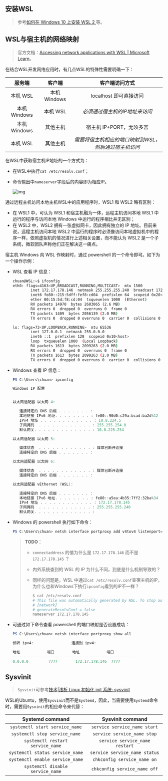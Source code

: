 ## 安装WSL

> 参考[如何在 Windows 10 上安装 WSL 2 ](https://zhuanlan.zhihu.com/p/337104547)等。

## WSL与宿主机的网络映射

> 官方文档：[Accessing network applications with WSL | Microsoft Learn](https://learn.microsoft.com/en-us/windows/wsl/networking)。

在结合WSL开发网络应用时，有几点WSL的特殊性需要明确一下：

|    服务端    |    客户端    |                    客户端访问方式                     |
| :----------: | :----------: | :---------------------------------------------------: |
|   本机 WSL   | 本机 Windows |                localhost 即可直接访问                 |
| 本机 Windows |   本机 WSL   |            *必须通过宿主机的IP地址来访问*             |
| 本机 Windows |   其他主机   |               宿主机 IP+PORT，无须多言                |
|   本机 WSL   |   其他主机   | *需要将宿主机相应的端口映射到WSL，然后通过宿主机访问* |

在WSL中获取宿主机IP地址的一个方式为：

- 在WSL中执行`cat /etc/resolv.conf`；

- 命令输出中`nameserver`字段后的内容即为相应IP。

  ![img](../resources/images/notebook/杂技/Linux/wsl2-network-l2w.png)

通过远程主机访问本地主机WSL中的应用程序时，WSL1 和 WSL2 略有区别：

- 在 WSL1 中，可认为 WSL1 和宿主机融为一体，远程主机访问本地 WSL1 中运行的程序与访问本地 Windows 中运行的程序相比并无区别；
- 在 WSL2 中，WSL2 拥有一张虚拟网卡，因此拥有独立的 IP 地址。目前来说，远程主机访问本地 WSL2 中运行的程序时必须像访问本地虚拟机中的程序一样，依照虚拟机的情况进行上述相关设置，而不能认为 WSL2 是一个子系统，微软团队声称他们正在解决这一痛点。

宿主机 Windows 向 WSL 作映射时，通过 powershell 的一个命令即可。如下为一个操作示例：

- WSL 查看 IP 信息：

  ```bash
  chuan@WSL:~$ ifconfig
  eth0: flags=4163<UP,BROADCAST,RUNNING,MULTICAST>  mtu 1500
          inet 172.17.178.146  netmask 255.255.255.240  broadcast 172.17.178.159
          inet6 fe80::215:5dff:fef8:cd04  prefixlen 64  scopeid 0x20<link>
          ether 00:15:5d:f8:cd:04  txqueuelen 1000  (Ethernet)
          RX packets 14970  bytes 2603065 (2.6 MB)
          RX errors 0  dropped 0  overruns 0  frame 0
          TX packets 1409  bytes 2056139 (2.0 MB)
          TX errors 0  dropped 0 overruns 0  carrier 0  collisions 0
  
  lo: flags=73<UP,LOOPBACK,RUNNING>  mtu 65536
          inet 127.0.0.1  netmask 255.0.0.0
          inet6 ::1  prefixlen 128  scopeid 0x10<host>
          loop  txqueuelen 1000  (Local Loopback)
          RX packets 1613  bytes 2099263 (2.0 MB)
          RX errors 0  dropped 0  overruns 0  frame 0
          TX packets 1613  bytes 2099263 (2.0 MB)
          TX errors 0  dropped 0 overruns 0  carrier 0  collisions 0
  ```

- Windows 查看 IP 信息：

  ```powershell
  PS C:\Users\chuan> ipconfig
  
  Windows IP 配置
  
  
  以太网适配器 以太网 4:
  
     连接特定的 DNS 后缀 . . . . . . . :
     本地链接 IPv6 地址. . . . . . . . : fe80::90d0:c29a:bcad:ba2d%12
     IPv4 地址 . . . . . . . . . . . . : 10.8.224.5
     子网掩码  . . . . . . . . . . . . : 255.255.254.0
     默认网关. . . . . . . . . . . . . : 10.8.225.254
  
  以太网适配器 以太网 5:
  
     媒体状态  . . . . . . . . . . . . : 媒体已断开连接
     连接特定的 DNS 后缀 . . . . . . . :
  
  以太网适配器 以太网 6:
  
     媒体状态  . . . . . . . . . . . . : 媒体已断开连接
     连接特定的 DNS 后缀 . . . . . . . :
  
  以太网适配器 vEthernet (WSL):
  
     连接特定的 DNS 后缀 . . . . . . . :
     本地链接 IPv6 地址. . . . . . . . : fe80::a5ea:4b35:7ff2:32ba%34
     IPv4 地址 . . . . . . . . . . . . : 172.17.178.145
     子网掩码  . . . . . . . . . . . . : 255.255.255.240
     默认网关. . . . . . . . . . . . . :
  ```

- Windows 的 powershell 执行如下命令：

  ```powershell
  PS C:\Users\chuan> netsh interface portproxy add v4tov4 listenport=7777 listenaddress=0.0.0.0 connectport=7777 connectaddress=172.17.178.146
  ```

  > **TODO**：
  >
  > - `connectaddress` 的值为什么是 `172.17.178.146` 而不是 `172.17.178.145` ？
  >
  > - 内外系统查到的 WSL 的 IP 为什么不同，到底是什么机制导致的？
  >
  > - 同样的问题是，WSL 中通过`cat /etc/resolv.conf`查宿主机的IP，为什么也和Windows下执行`ipconfig`看到的IP不一样？
  >
  >   ```bash
  >   $ cat /etc/resolv.conf
  >   # This file was automatically generated by WSL. To stop automatic generation of this file, add the following entry to /etc/wsl.conf:
  >   # [network]
  >   # generateResolvConf = false
  >   nameserver 172.17.178.145
  >   ```

- 可通过如下命令查看 powershell 的端口映射是否设置成功：

  ```powershell
  PS C:\Users\chuan> netsh interface portproxy show all
  
  侦听 ipv4:                 连接到 ipv4:
  
  地址            端口        地址            端口
  --------------- ----------  --------------- ----------
  0.0.0.0         7777        172.17.178.146  7777
  
  ```


## Sysvinit

> `Sysvinit`可参考[技术|浅析 Linux 初始化 init 系统: sysvinit](https://linux.cn/article-4422-1.html)

WSL的Ubuntu，使用`Sysvinit`而不是`Systemd`，因此，当需要使用`Systemd`命令时，需要用`Sysvinit`的相应命令来代替：

|         Systemd command          |        Sysvinit command        |
| :------------------------------: | :----------------------------: |
|  `systemctl start service_name`  |  `service service_name start`  |
|  `systemctl stop service_name`   |  `service service_name stop`   |
| `systemctl restart service_name` | `service service_name restart` |
| `systemctl status service_name`  | `service service_name status`  |
| `systemctl enable service_name`  |  `chkconfig service_name on`   |
| `systemctl disable service_name` |  `chkconfig service_name off`  |

